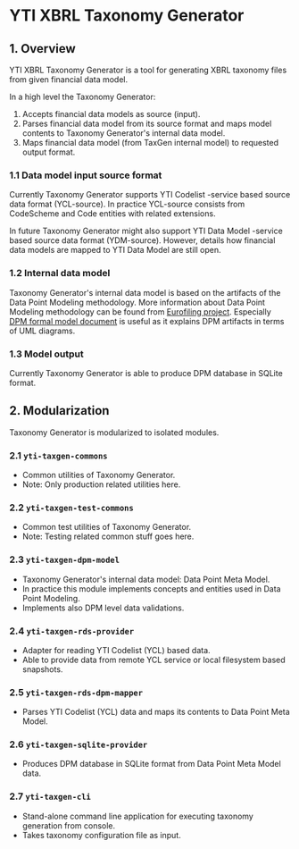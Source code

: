 # YTI XBRL Taxonomy Generator

## 1. Overview

YTI XBRL Taxonomy Generator is a tool for generating XBRL taxonomy files from given financial data model.

In a high level the Taxonomy Generator:
1. Accepts financial data models as source (input).
2. Parses financial data model from its source format and maps model contents to Taxonomy Generator's internal data model.
3. Maps financial data model (from TaxGen internal model) to requested output format.


### 1.1 Data model input source format
Currently Taxonomy Generator supports YTI Codelist -service based source data format (YCL-source).
In practice YCL-source consists from CodeScheme and Code entities with related extensions.

In future Taxonomy Generator might also support YTI Data Model -service based source data format (YDM-source).
However, details how financial data models are mapped to YTI Data Model are still open.


### 1.2 Internal data model
Taxonomy Generator's internal data model is based on the artifacts of the Data Point Modeling methodology.
More information about Data Point Modeling methodology can be found from 
[Eurofiling project](http://www.eurofiling.info/dpm/index.shtml).
Especially [DPM formal model document](http://www.eba.europa.eu/documents/10180/632822/Description+of+DPM+formal+model.pdf) 
is useful as it explains DPM artifacts in terms of UML diagrams. 


### 1.3 Model output
Currently Taxonomy Generator is able to produce DPM database in SQLite format.


## 2. Modularization
Taxonomy Generator is modularized to isolated modules.


### 2.1 `yti-taxgen-commons`
- Common utilities of Taxonomy Generator.
- Note: Only production related utilities here.


### 2.2 `yti-taxgen-test-commons`
- Common test utilities of Taxonomy Generator.
- Note: Testing related common stuff goes here.


### 2.3 `yti-taxgen-dpm-model`
- Taxonomy Generator's internal data model: Data Point Meta Model.
- In practice this module implements concepts and entities used in Data Point Modeling.
- Implements also DPM level data validations.


### 2.4 `yti-taxgen-rds-provider`
- Adapter for reading YTI Codelist (YCL) based data.
- Able to provide data from remote YCL service or local filesystem based snapshots.


### 2.5 `yti-taxgen-rds-dpm-mapper`
- Parses YTI Codelist (YCL) data and maps its contents to Data Point Meta Model.


### 2.6 `yti-taxgen-sqlite-provider`
- Produces DPM database in SQLite format from Data Point Meta Model data.


### 2.7 `yti-taxgen-cli`
- Stand-alone command line application for executing taxonomy generation from console.
- Takes taxonomy configuration file as input.

